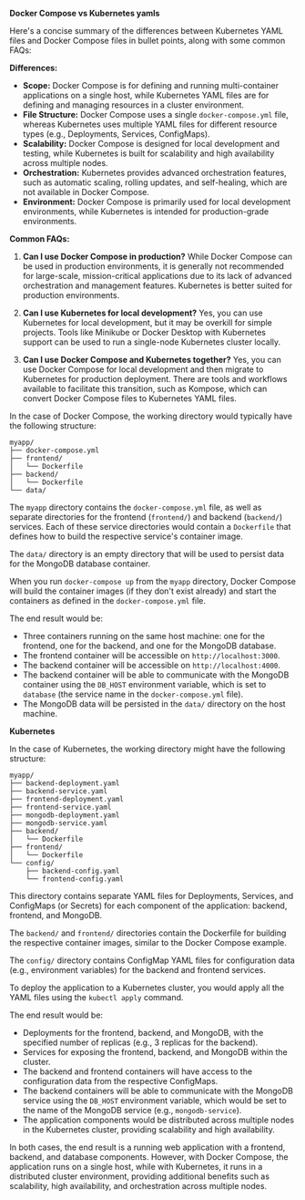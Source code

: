 **Docker Compose vs Kubernetes yamls**

Here's a concise summary of the differences between Kubernetes YAML files and Docker Compose files in bullet points, along with some common FAQs:

**Differences:**

- **Scope:** Docker Compose is for defining and running multi-container applications on a single host, while Kubernetes YAML files are for defining and managing resources in a cluster environment.
- **File Structure:** Docker Compose uses a single `docker-compose.yml` file, whereas Kubernetes uses multiple YAML files for different resource types (e.g., Deployments, Services, ConfigMaps).
- **Scalability:** Docker Compose is designed for local development and testing, while Kubernetes is built for scalability and high availability across multiple nodes.
- **Orchestration:** Kubernetes provides advanced orchestration features, such as automatic scaling, rolling updates, and self-healing, which are not available in Docker Compose.
- **Environment:** Docker Compose is primarily used for local development environments, while Kubernetes is intended for production-grade environments.

**Common FAQs:**

1. **Can I use Docker Compose in production?**
   While Docker Compose can be used in production environments, it is generally not recommended for large-scale, mission-critical applications due to its lack of advanced orchestration and management features. Kubernetes is better suited for production environments.

2. **Can I use Kubernetes for local development?**
   Yes, you can use Kubernetes for local development, but it may be overkill for simple projects. Tools like Minikube or Docker Desktop with Kubernetes support can be used to run a single-node Kubernetes cluster locally.

3. **Can I use Docker Compose and Kubernetes together?**
   Yes, you can use Docker Compose for local development and then migrate to Kubernetes for production deployment. There are tools and workflows available to facilitate this transition, such as Kompose, which can convert Docker Compose files to Kubernetes YAML files.

In the case of Docker Compose, the working directory would typically have the following structure:

```
myapp/
├── docker-compose.yml
├── frontend/
│   └── Dockerfile
├── backend/
│   └── Dockerfile
└── data/
```

The `myapp` directory contains the `docker-compose.yml` file, as well as separate directories for the frontend (`frontend/`) and backend (`backend/`) services. Each of these service directories would contain a `Dockerfile` that defines how to build the respective service's container image.

The `data/` directory is an empty directory that will be used to persist data for the MongoDB database container.

When you run `docker-compose up` from the `myapp` directory, Docker Compose will build the container images (if they don't exist already) and start the containers as defined in the `docker-compose.yml` file.

The end result would be:

- Three containers running on the same host machine: one for the frontend, one for the backend, and one for the MongoDB database.
- The frontend container will be accessible on `http://localhost:3000`.
- The backend container will be accessible on `http://localhost:4000`.
- The backend container will be able to communicate with the MongoDB container using the `DB_HOST` environment variable, which is set to `database` (the service name in the `docker-compose.yml` file).
- The MongoDB data will be persisted in the `data/` directory on the host machine.

**Kubernetes**

In the case of Kubernetes, the working directory might have the following structure:

```
myapp/
├── backend-deployment.yaml
├── backend-service.yaml
├── frontend-deployment.yaml
├── frontend-service.yaml
├── mongodb-deployment.yaml
├── mongodb-service.yaml
├── backend/
│   └── Dockerfile
├── frontend/
│   └── Dockerfile
└── config/
    ├── backend-config.yaml
    └── frontend-config.yaml
```

This directory contains separate YAML files for Deployments, Services, and ConfigMaps (or Secrets) for each component of the application: backend, frontend, and MongoDB.

The `backend/` and `frontend/` directories contain the Dockerfile for building the respective container images, similar to the Docker Compose example.

The `config/` directory contains ConfigMap YAML files for configuration data (e.g., environment variables) for the backend and frontend services.

To deploy the application to a Kubernetes cluster, you would apply all the YAML files using the `kubectl apply` command.

The end result would be:

- Deployments for the frontend, backend, and MongoDB, with the specified number of replicas (e.g., 3 replicas for the backend).
- Services for exposing the frontend, backend, and MongoDB within the cluster.
- The backend and frontend containers will have access to the configuration data from the respective ConfigMaps.
- The backend containers will be able to communicate with the MongoDB service using the `DB_HOST` environment variable, which would be set to the name of the MongoDB service (e.g., `mongodb-service`).
- The application components would be distributed across multiple nodes in the Kubernetes cluster, providing scalability and high availability.

In both cases, the end result is a running web application with a frontend, backend, and database components. However, with Docker Compose, the application runs on a single host, while with Kubernetes, it runs in a distributed cluster environment, providing additional benefits such as scalability, high availability, and orchestration across multiple nodes.
